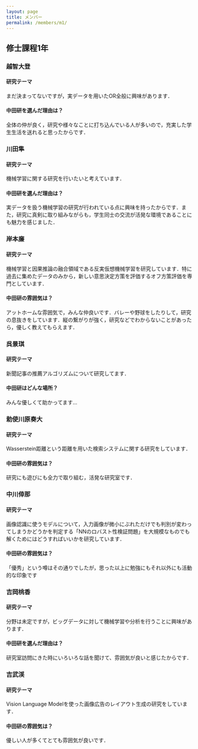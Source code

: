 ```yaml
---
layout: page
title: メンバー
permalink: /members/m1/
---
```


## 修士課程1年

### 越智大登

#### 研究テーマ

まだ決まってないですが，実データを用いたOR全般に興味があります．

#### 中田研を選んだ理由は？

全体の仲が良く，研究や様々なことに打ち込んでいる人が多いので，充実した学生生活を送れると思ったからです．

### 川田隼

#### 研究テーマ

機械学習に関する研究を行いたいと考えています．

#### 中田研を選んだ理由は？

実データを扱う機械学習の研究が行われている点に興味を持ったからです．また，研究に真剣に取り組みながらも，学生同士の交流が活発な環境であることにも魅力を感じました．

### 岸本廉

#### 研究テーマ

機械学習と因果推論の融合領域である反実仮想機械学習を研究しています．特に過去に集めたデータのみから，新しい意思決定方策を評価するオフ方策評価を専門としています．

#### 中田研の雰囲気は？

アットホームな雰囲気で，みんな仲良いです．バレーや野球をしたりして，研究の息抜きをしています．縦の繋がりが強く，研究などでわからないことがあったら，優しく教えてもらえます．

### 呉景琪

#### 研究テーマ

新聞記事の推薦アルゴリズムについて研究してます．

#### 中田研はどんな場所？

みんな優しくて助かってます…

### 勅使川原奏大

#### 研究テーマ

Wasserstein距離という距離を用いた検索システムに関する研究をしています．

#### 中田研の雰囲気は？

研究にも遊びにも全力で取り組む，活発な研究室です．

### 中川倖那

#### 研究テーマ

画像認識に使うモデルについて，入力画像が微小にぶれただけでも判別が変わってしまうかどうかを判定する「NNのロバスト性検証問題」を大規模なものでも解くためにはどうすればいいかを研究しています．

#### 中田研の雰囲気は？

「優秀」という噂はその通りでしたが，思った以上に勉強にもそれ以外にも活動的な印象です

### 吉岡桃香

#### 研究テーマ

分野は未定ですが，ビッグデータに対して機械学習や分析を行うことに興味があります．

#### 中田研を選んだ理由は？

研究室訪問にきた時にいろいろな話を聞けて、雰囲気が良いと感じたからです．

### 吉武渓

#### 研究テーマ

Vision Language Modelを使った画像広告のレイアウト生成の研究をしています．

#### 中田研の雰囲気は？

優しい人が多くてとても雰囲気が良いです．
